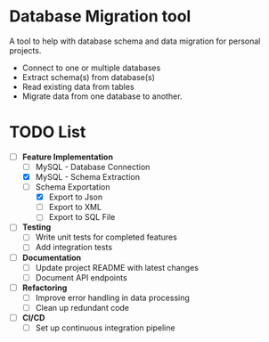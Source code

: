# Database Migration tool

A tool to help with database schema and data migration for personal projects.
- Connect to one or multiple databases
- Extract schema(s) from database(s)
- Read existing data from tables
- Migrate data from one database to another.

# TODO List

- [ ] **Feature Implementation**
  - [ ] MySQL - Database Connection
  - [x] MySQL - Schema Extraction
  - [ ] Schema Exportation
    - [x] Export to Json
    - [ ] Export to XML
    - [ ] Export to SQL File
- [ ] **Testing**
  - [ ] Write unit tests for completed features
  - [ ] Add integration tests
- [ ] **Documentation**
  - [ ] Update project README with latest changes
  - [ ] Document API endpoints
- [ ] **Refactoring**
  - [ ] Improve error handling in data processing
  - [ ] Clean up redundant code
- [ ] **CI/CD**
  - [ ] Set up continuous integration pipeline
